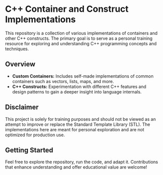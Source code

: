 # C++ Container and Construct Implementations

This repository is a collection of various implementations of containers and other C++ constructs. The primary goal is to serve as a personal training resource for exploring and understanding C++ programming concepts and techniques.

## Overview

- **Custom Containers:** Includes self-made implementations of common containers such as vectors, lists, maps, and more.
- **C++ Constructs:** Experimentation with different C++ features and design patterns to gain a deeper insight into language internals.

## Disclaimer

This project is solely for training purposes and should not be viewed as an attempt to improve or replace the Standard Template Library (STL). The implementations here are meant for personal exploration and are not optimized for production use.

## Getting Started

Feel free to explore the repository, run the code, and adapt it. Contributions that enhance understanding and offer educational value are welcome!
